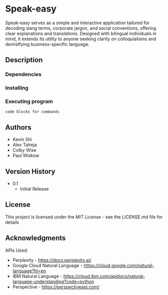 # Speak-easy

Speak-easy serves as a simple and interactive application tailored for decoding slang terms, corporate jargon, and social conventions, offering clear explanations and translations. Designed with bilingual individuals in mind, it extends its utility to anyone seeking clarity on colloquialisms and demistfying business-specific language.

## Description

### Dependencies

### Installing

### Executing program
```
code blocks for commands
```
## Authors

* Kevin Shi
* Alex Talreja
* Colby Wise
* Paul Wiskow

## Version History

* 0.1
    * Initial Release

## License

This project is licensed under the MIT License - see the LICENSE.md file for details

## Acknowledgments

APIs Used:
* Perplexity - https://docs.perplexity.ai/
* Google Cloud Natural Language - https://cloud.google.com/natural-language?hl=en
* IBM Natural Language - https://cloud.ibm.com/apidocs/natural-language-understanding?code=python
* Perspective - https://perspectiveapi.com/
